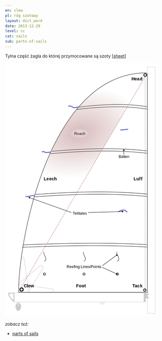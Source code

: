 ```yaml
---
en: clew
pl: róg szotowy
layout: dict_word
date: 2013-12-29
level: cc
cat: sails
sub: parts-of-sails
---
```


Tylna część żagla do której przymocowane są szoty [[sheet](/dict/sheet.html)]

![części żagla](/img/dict/parts_of_a_sail.png)

*zobacz też:*

* [parts of sails](/dict/parts-of-sails.html)